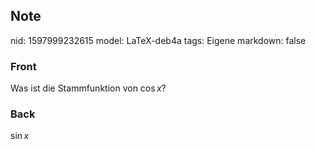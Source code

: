 ## Note
nid: 1597999232615
model: LaTeX-deb4a
tags: Eigene
markdown: false

### Front
Was ist die Stammfunktion von $\cos x$?

### Back
$\sin x$
